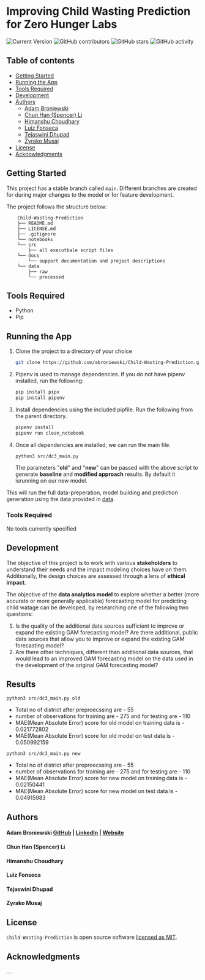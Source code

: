 # Improving Child Wasting Prediction for Zero Hunger Labs

![Current Version](https://img.shields.io/badge/version-v0.5-blue)
![GitHub contributors](https://img.shields.io/github/contributors/abroniewski/Child-Wasting-Prediction)
![GitHub stars](https://img.shields.io/github/stars/abroniewski/README-Template?style=social)
![GitHub activity](https://img.shields.io/github/commit-activity/w/abroniewski/Child-Wasting-Prediction?logoColor=brightgreen)

## Table of contents

- [Getting Started](#getting-started)
- [Running the App](#running-the-app)
- [Tools Required](#tools-required)
- [Development](#development)
- [Authors](#authors)
  - [Adam Broniewski](#adam-broniewski)
  - [Chun Han (Spencer) Li](#chun-han-spencer-li)
  - [Himanshu Choudhary](#himanshu-choudhary)
  - [Luiz Fonseca](#luiz-fonseca)
  - [Tejaswini Dhupad](#tejaswini-dhupad)
  - [Zyrako Musaj](#zyrako-musaj)
- [License](#license)
- [Acknowledgments](#acknowledgments)

## Getting Started

This project has a stable branch called `main`. Different branches are created for during major changes to the model or for feature development.

The project follows the structure below:

```
	Child-Wasting-Prediction
	├── README.md
	├── LICENSE.md
	├── .gitignore
	└── notebooks
	└── src
		├── all executbale script files
	└── docs
		└── support documentation and project descriptions
	└── data
		├── raw
		└── processed
```
## Tools Required
- Python
- Pip

## Running the App

1. Clone the project to a directory of your choice
    ```bash
    git clone https://github.com/abroniewski/Child-Wasting-Prediction.git
    ```
2. Pipenv is used to manage dependencies. If you do not have pipenv installed, run the following:
    ```bash
    pip install pipx
    pip install pipenv
    ```
3. Install dependencies using the included pipfile. Run the following from the parent directory.
    ```bash
    pipenv install
    pipenv run clean_notebook
    ```
4. Once all dependencies are installed, we can run the main file. 
    ```bash
    python3 src/dc3_main.py
    ```
    The parameters "**old**" and "**new**" can be passed with the above script to generate **baseline** and **modified approach** results. By default it isrunning on our new model.  


This will run the full data-preperation, model building and prediction generation using the data provided in [data](https://github.com/abroniewski/Child-Wasting-Prediction.git/data).

### Tools Required

No tools currently specified

## Development

The objective of this project is to work with various ****stakeholders**** to understand their needs and the impact modeling choices have on them. Additionally, the design choices are assessed through a lens of **ethical impact**.

The objective of the **data analytics model** to explore whether a better (more accurate or more generally applicable) forecasting model for predicting child watage can be developed, by researching one of the following two questions:
1. Is the quality of the additional data sources sufficient to improve or expand the existing GAM forecasting model? Are there additional, public data sources that allow you to improve or expand the existing GAM forecasting model?
2. Are there other techniques, different than additional data sources, that would lead to an improved GAM forecasting model on the data used in the development of the original GAM forecasting model?


## Results
```
python3 src/dc3_main.py old
```
- Total no of district after preproecssing are - 55 
- number of observations for training are - 275 and for testing are - 110 
- MAE(Mean Absolute Error) score for old model on training data is - 0.021772802
- MAE(Mean Absolute Error) score for old model on test data is - 0.050992159


```
python3 src/dc3_main.py new
```
- Total no of district after preproecssing are - 55 
- number of observations for training are - 275 and for testing are - 110  
- MAE(Mean Absolute Error) score for new model on training data is - 0.02150441
- MAE(Mean Absolute Error) score for new model on test data is - 0.04915983


## Authors

#### Adam Broniewski [GitHub](https://github.com/abroniewski) | [LinkedIn](https://www.linkedin.com/in/abroniewski/) | [Website](https://adambron.com)
#### Chun Han (Spencer) Li
#### Himanshu Choudhary
#### Luiz Fonseca
#### Tejaswini Dhupad
#### Zyrako Musaj

## License

`Child-Wasting-Prediction` is open source software [licensed as MIT][license].

## Acknowledgments

....

[//]: #
[license]: https://github.com/abroniewski/LICENSE.md
